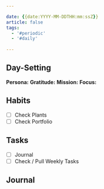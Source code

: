 ```yaml
---

date: {{date:YYYY-MM-DDTHH:mm:ssZ}}
article: false
tags:
  - '#periodic'
  - '#daily'
  
---
```


## Day-Setting
**Persona:** 
**Gratitude:** 
**Mission:** 
**Focus:** 

## Habits
- [ ] Check Plants
- [ ] Check Portfolio

## Tasks
 - [ ] Journal
 - [ ] Check / Pull Weekly Tasks

## Journal